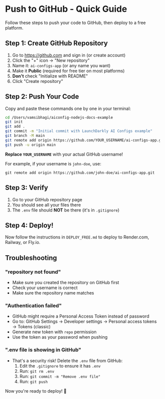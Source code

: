 # Push to GitHub - Quick Guide

Follow these steps to push your code to GitHub, then deploy to a free platform.

## Step 1: Create GitHub Repository

1. Go to https://github.com and sign in (or create account)
2. Click the "+" icon → "New repository"
3. Name it: `ai-configs-app` (or any name you want)
4. Make it **Public** (required for free tier on most platforms)
5. **Don't** check "Initialize with README"
6. Click "Create repository"

## Step 2: Push Your Code

Copy and paste these commands one by one in your terminal:

```bash
cd /Users/vamsibhagi/aiconfig-nodejs-docs-example
git init
git add .
git commit -m "Initial commit with LaunchDarkly AI Configs example"
git branch -M main
git remote add origin https://github.com/YOUR_USERNAME/ai-configs-app.git
git push -u origin main
```

**Replace `YOUR_USERNAME`** with your actual GitHub username!

For example, if your username is `john-doe`, use:
```
git remote add origin https://github.com/john-doe/ai-configs-app.git
```

## Step 3: Verify

1. Go to your GitHub repository page
2. You should see all your files there
3. The `.env` file should **NOT** be there (it's in `.gitignore`)

## Step 4: Deploy!

Now follow the instructions in `DEPLOY_FREE.md` to deploy to Render.com, Railway, or Fly.io.

## Troubleshooting

### "repository not found"
- Make sure you created the repository on GitHub first
- Check your username is correct
- Make sure the repository name matches

### "Authentication failed"
- GitHub might require a Personal Access Token instead of password
- Go to: GitHub Settings → Developer settings → Personal access tokens → Tokens (classic)
- Generate new token with `repo` permission
- Use the token as your password when pushing

### ".env file is showing in GitHub"
- That's a security risk! Delete the `.env` file from GitHub:
  1. Edit the `.gitignore` to ensure it has `.env`
  2. Run: `git rm .env`
  3. Run: `git commit -m "Remove .env file"`
  4. Run: `git push`

Now you're ready to deploy! 🚀
